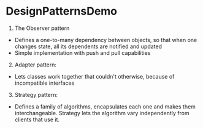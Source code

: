 # DesignPatternsDemo
1. The Observer pattern 
- Defines a one-to-many dependency between objects, so that when one changes state, all its dependents are notified and updated
- Simple implementation with push and pull capabilities

2. Adapter pattern:
- Lets classes work together that couldn't otherwise, because of incompatible interfaces

3. Strategy pattern:
- Defines a family of algorithms, encapsulates each one and makes them interchangeable. Strategy lets the algorithm vary independently from clients that use it.
